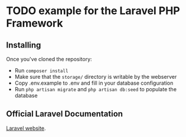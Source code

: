 # TODO example for the Laravel PHP Framework

## Installing

Once you've cloned the repository: 

- Run `composer install`
- Make sure that the `storage/` directory is writable by the webserver
- Copy .env.example to .env and fill in your database configuration
- Run `php artisan migrate` and `php artisan db:seed` to populate the database

## Official Laravel Documentation

[Laravel website](http://laravel.com/docs).

